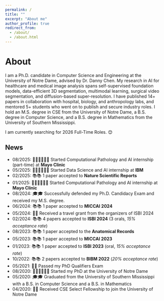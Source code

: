 ```yaml
---
permalink: /
title: ""
excerpt: "About me"
author_profile: true
redirect_from: 
  - /about/
  - /about.html
---
```


About
======

I am a Ph.D. candidate in Computer Science and Engineering at the University of Notre Dame, advised by Dr. Danny Chen. My research in AI for healthcare and medical image analysis spans self-supervised foundation models, data-efficient 3D segmentation, multimodal learning,  surgical video segmentation, and diffusion-based super-resolution. I have published 14+ papers in collaboration with hospital, biology, and anthropology labs, and mentored 5+ students who went on to publish and secure industry roles. I hold an M.S. degree in CSE from the University of Notre Dame, a B.S. degree in Computer Science, and a B.S. degree in Mathematics from the University of Southern Mississippi.

I am currently searching for 2026 Full-Time Roles. 😊

News
------
* 08/2025: 👨🏻‍💻👨🏻‍💻 Started Computational Pathology and AI internship (part-time) at **Mayo Clinic**
* 05/2025: 👨🏻‍💻👨🏻‍💻 Started Data Science and AI internship at **IBM**
* 02/2025: 📚📚 1 paper accepted to **Nature Scientific Reports**
* 01/2025: 👨🏻‍💻👨🏻‍💻 Started Computational Pathology and AI internship at **Mayo Clinic**
* 08/2024: 🎓🎓 Successfully defended my Ph.D. Candidacy Exam and received my M.S. degree. 
* 06/2024: 📚📚 1 paper accepted to **MICCAI 2024**
* 05/2024: 🎉🎉 Received a travel grant from the organizers of ISBI 2024
* 02/2024: 📚📚 4 papers accepted to **ISBI 2024** (3 orals, _15% acceptance rate_)
* 08/2023: 📚📚 1 paper accepted to the **Anatomical Records**
* 05/2023: 📚📚 1 paper accepted to **MICCAI 2023**
* 01/2023: 📚📚 1 paper accepted to **ISBI 2023** (oral, _15% acceptance rate_)
* 10/2022: 📚📚 2 papers accepted to **BIBM 2022** (_20% acceptance rate_)
* 05/2021: 🎉🎉 Passed my PhD Qualifiers Exam
* 08/2020: 🧑🏻‍🏫🧑🏻‍🏫 Started my PhD at the University of Notre Dame
* 05/2020: 🎓🎓 Graduated from the University of Southern Mississippi with a B.S. in Computer Science and a B.S. in Mathematics
* 04/2020: 🎉🎉 Received CSE Select Fellowship to join the University of Notre Dame
